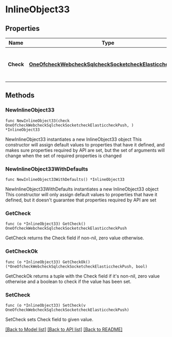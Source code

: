 # InlineObject33

## Properties

Name | Type | Description | Notes
------------ | ------------- | ------------- | -------------
**Check** | [**OneOfcheckWebcheckSqlcheckSocketcheckElasticcheckPush**](oneOf&lt;checkWeb,checkSql,checkSocket,checkElastic,checkPush&gt;.md) | Payload for creating a new monitoring check | 

## Methods

### NewInlineObject33

`func NewInlineObject33(check OneOfcheckWebcheckSqlcheckSocketcheckElasticcheckPush, ) *InlineObject33`

NewInlineObject33 instantiates a new InlineObject33 object
This constructor will assign default values to properties that have it defined,
and makes sure properties required by API are set, but the set of arguments
will change when the set of required properties is changed

### NewInlineObject33WithDefaults

`func NewInlineObject33WithDefaults() *InlineObject33`

NewInlineObject33WithDefaults instantiates a new InlineObject33 object
This constructor will only assign default values to properties that have it defined,
but it doesn't guarantee that properties required by API are set

### GetCheck

`func (o *InlineObject33) GetCheck() OneOfcheckWebcheckSqlcheckSocketcheckElasticcheckPush`

GetCheck returns the Check field if non-nil, zero value otherwise.

### GetCheckOk

`func (o *InlineObject33) GetCheckOk() (*OneOfcheckWebcheckSqlcheckSocketcheckElasticcheckPush, bool)`

GetCheckOk returns a tuple with the Check field if it's non-nil, zero value otherwise
and a boolean to check if the value has been set.

### SetCheck

`func (o *InlineObject33) SetCheck(v OneOfcheckWebcheckSqlcheckSocketcheckElasticcheckPush)`

SetCheck sets Check field to given value.



[[Back to Model list]](../README.md#documentation-for-models) [[Back to API list]](../README.md#documentation-for-api-endpoints) [[Back to README]](../README.md)


